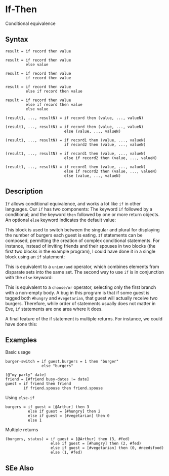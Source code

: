 # If-Then

Conditional equivalence

## Syntax

```
result = if record then value
  
result = if record then value
         else value

result = if record then value
         if record then value

result = if record then value
         else if record then value

result = if record then value
         else if record then value
         else value

(result1, ..., resultN) = if record then (value, ..., valueN)

(result1, ..., resultN) = if record then (value, ..., valueN)
                          else (value, ..., valueN)

(result1, ..., resultN) = if record1 then (value, ..., valueN)
                          if record2 then (value, ..., valueN)

(result1, ..., resultN) = if record1 then (value, ..., valueN)
                          else if record2 then (value, ..., valueN)

(result1, ..., resultN) = if record1 then (value, ..., valueN)
                          else if record2 then (value, ..., valueN)
                          else (value, ..., valueN)                                          
```

## Description

`If` allows conditional equivalence, and works a lot like `if` in other languages. Our `if` has two components: The keyword `if` followed by a conditional; and the keyword `then` followed by one or more return objects. An optional `else` keyword indicates the default value:

This block is used to switch between the singular and plural for displaying the number of burgers each guest is eating. `If` statements can be composed, permitting the creation of complex conditional statements. For instance, instead of inviting friends and their spouses in two blocks (the first two blocks in the example program), I could have done it in a single block using an `if` statement:

This is equivalent to a `union/and` operator, which combines elements from disparate sets into the same set. The second way to use `if` is in conjunction with the `else` keyword:

This is equivalent to a `choose/or` operator, selecting only the first branch with a non-empty body. A bug in this program is that if some guest is tagged both `#hungry` and `#vegetarian`, that guest will actually receive two burgers. Therefore, while order of statements usually does not matter in Eve, `if` statements are one area where it does.

A final feature of the if statement is multiple returns. For instance, we could have done this:

## Examples

Basic usage

```
burger-switch = if guest.burgers = 1 then "burger"
                else "burgers"
```

```
[@"my party" date]
friend = [#friend busy-dates != date]
guest = if friend then friend
        if friend.spouse then friend.spouse
```

Using `else-if`

```
burgers = if guest = [@Arthur] then 3
          else if guest = [#hungry] then 2
          else if guest = [#vegetarian] then 0
          else 1
```

Multiple returns

```
(burgers, status) = if guest = [@Arthur] then (3, #fed)
                    else if guest = [#hungry] then (2, #fed)
                    else if guest = [#vegetarian] then (0, #needsfood)
                    else (1, #fed)
```

## SEe Also